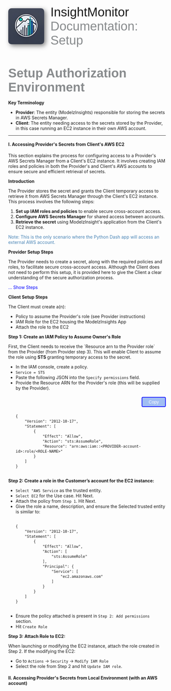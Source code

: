 <div style="display: flex; align-items: center;">
  <img src="/img/higher_resolution_img (2).jpg" alt="Alt text" style="width: 115px; margin-right: 20px; border-radius: 10px; box-shadow: 5px 5px 15px rgba(0, 0, 0, 0.5);">
  <div style="font-family: Arial, sans-serif; font-size: 40px;">
    <span>InsightMonitor</span>
    <span style="color: #888B8D;"> Documentation: Setup</span>
  </div>
</div>

&nbsp;

## <div style="font-family: Arial, sans-serif; font-size: 40px; color: #888B8D;">Setup Authorization Environment</div>

**Key Terminology**

- **Provider**: The entity (ModelzInsights) responsible for storing the secrets in AWS Secrets Manager.
- **Client**: The entity needing access to the secrets stored by the Provider, in this case running an EC2 instance in their own AWS account.  

---

#### <p class="text-primary" style="font-weight: bold;">I. Accessing Provider's Secrets from Client's AWS EC2</p>

This section explains the process for configuring access to a Provider's AWS Secrets Manager from a Client's EC2 instance. It involves creating IAM roles and policies in both the Provider's and Client's AWS accounts to ensure secure and efficient retrieval of secrets.

**Introduction**

The Provider stores the secret and grants the Client temporary access to retrieve it from AWS Secrets Manager through the Client's EC2 instance. This process involves the following steps:

1. **Set up IAM roles and policies** to enable secure cross-account access.
2. **Configure AWS Secrets Manager** for shared access between accounts.
3. **Retrieve the secret** using ModelzInsight's application from the Client's EC2 instance.  

<p  style="font-size: 14px; color: #4682B4;">Note: This is the only scenario where the Python Dash app will access an external AWS account.</p>   

<p class="text-primary" style="font-weight: bold;">Provider Setup Steps</p>
<p>
The Provider needs to create a secret, along with the required policies and roles, to facilitate secure cross-account access. Although the Client does not need to perform this setup, it is provided here to give the Client a clear understanding of the secure authorization process.
</p>

<!-- Ellipsis as the toggle button -->
<span onclick="toggleVisibility('stepsContent')" style="color: blue; cursor: pointer;">&#x2026; Show Steps</span>

<!-- Steps are initially hidden inside this div -->
<div id="stepsContent" style="display:none; margin-top: 10px;">

    <p><strong>Step 1: Create Client-specific Authorization Secret</strong></p>
    <ul>
        <li>Go to <code>Secrets Manager</code> and create a new Secret.</li>
        <li><code>Secret Type = Other type of secret</code></li>
        <li>Input the relevant value pairs</li>
        <li>Enter a secret name, description.</li>
        <li>Hit next until you can <code>Store</code> the secret.</li></li>
    </ul>

    <p><strong>Step 2: Create an IAM Policy</strong></p>
    <ul>
        <li>From IAM, create a policy.</li>
        <li><code>Service = Secrets Manager</code>. Hit Next</li>
        <li>Copy the permission statement below into the JSON Policy Editor in the <code>Specify permissions</code> section.</li>
    </ul>

    <!-- JSON #1: WITH Copy Button -->
    <ol type="a" style="list-style-type:none;">
        <li style="margin:0; padding:0;">
            <div style="display: flex; justify-content: space-between; align-items: center; margin-top: 20px;">
                <span></span> 
                <button onclick="copyToClipboard('jsonCode1')" 
                        style="background-color: rgba(100, 149, 237, 0.6); color: white; border: 2px solid blue; padding: 6px 20px; cursor: pointer; border-radius: 4px; font-size: 14px;">
                    Copy
                </button>
            </div>
            <pre style="margin-top: 5px;"><code class="json" id="jsonCode1">
{
    "Version": "2012-10-17",
    "Statement": [
        {
            "Effect": "Allow",
            "Action": [
                "secretsmanager:GetSecretValue"
            ],
            "Resource": [
                "arn:aws:secretsmanager:&lt;region&gt;:&lt;PROVIDER-account-id&gt;:secret/&lt;secret-id&gt;"
            ]
        }
    ]
}
            </code></pre>
        </li>
    </ol>

    <ul>
        <li>In another tab, go to Secrets Manager and get the ARN. Input it into the Resource section of the permission statement. Hit Next.</li>
        <li>Enter a policy name, description, and check Secrets Manager to ensure proper input.</li>
        <li>Hit <code>Create Policy</code>.</li>
    </ul>

    <p><strong>Step 3: Create an IAM Role for Cross-Account Access</strong></p>
    <p>Now you need to create an IAM role that the customer's account can assume, with the policy created in the previous step attached.</p>
    <ol>
        <li>Create a new role in the IAM console of the owner's account.</li>
        <li>Select <code>Another AWS account </code> as the trusted entity type.</li>
        <li>Enter the  <code>Customer AWS Account ID </code> as the trusted account.</li>
        <li>Attach the policy created in Step 1 to this role.</li>
        <li>Give the role a name, e.g.,  <code>CustomerSecretsAccessRole </code>.</li>
        <li>Hit <code>Create Role</code></li>
    </ol>
<p style="color: #a9a9a9;">You should see the below JSON in the Trust relationships section:  </p>
    <!-- JSON #2: WITHOUT Copy Button (Just show the JSON) -->
    <pre style="margin-top: 5px;"><code class="json">  
    
{
    "Version": "2012-10-17",
    "Statement": [
        {
            "Effect": "Allow",
            "Principal": {
                "AWS": "arn:aws:iam::&lt;CUSTOMER-account-id&gt;:root"
            },
            "Action": "sts:AssumeRole"
        }
    ]
}
    </code></pre>

    <p><strong>Step 4: Allow Cross-Account Access in Secrets Manager Resource Policy</strong></p>
    This step creates a Resource permission such that only the role has access to the secret.
    <ul>
        <li>In the Secrets Manager console, navigate to the secret you just created.</li>
        <li>Under Resource permissions, copy the below JSON</li>
        <li>Enter the Secret arn in the Resource section.  This isn't technically needed, but each permission requires a Resource.  </li>
        <li>Under the PrincipalArn enter the PROVIDER-account's role created in step 3.</li>
    </ul>

    <!-- JSON #3: WITH Copy Button -->
    <ol type="a" style="list-style-type:none;">
        <li style="margin:0; padding:0;">
            <div style="display: flex; justify-content: space-between; align-items: center; margin-top: 20px;">
                <span></span> 
                <button onclick="copyToClipboard('jsonCode3')" 
                        style="background-color: rgba(100, 149, 237, 0.6); color: white; border: 2px solid blue; padding: 6px 20px; cursor: pointer; border-radius: 4px; font-size: 14px;">
                    Copy
                </button>
            </div>
            <pre style="margin-top: 5px;"><code class="json" id="jsonCode3">
{
  "Version" : "2012-10-17",
  "Statement" : [ {
    "Effect" : "Deny",
    "Principal" : "*",
    "Action" : "secretsmanager:GetSecretValue",
    "Resource" : "arn:aws:secretsmanager:&lt;region&gt;:&lt;PROVIDER-account-id&gt;:secret/&lt;secret-id&gt;",
    "Condition" : {
      "StringNotEquals" : {
        "aws:PrincipalArn" : "arn:aws:iam::&lt;PROVIDER-account-id&gt;:role/&lt;ROLE-NAME&gt;"
      }
    }
  } ]
}
            </code></pre>
        </li>
    </ol>

</div>  


<p class="text-primary" style="font-weight: bold;">Client Setup Steps</p>  
The Client must create a(n):  

* Policy to assume the Provider's role (see Provider instructions)  
* IAM Role for the EC2 housing the ModelzInsights App  
* Attach the role to the EC2  

<p><strong>Step 1: Create an IAM Policy to Assume Owner's Role</strong></p>
First, the Client needs to receive the `Resource arn to the Provider role` from the Provider (from Provider step 3).  This will enable Client to assume the role using <strong> STS </strong> granting temporary access to the secret.

* In the IAM console, create a policy.
* `Service = STS`
* Paste the following JSON into the `Specify permissions` field.
* Provide the Resource ARN for the Provider's role (this will be supplied by the Provider).

<!-- Customer #1 Button: WITH Copy Button -->
<ol type="a" style="list-style-type:none;">
    <li style="margin:0; padding:0;">
        <div style="display: flex; justify-content: space-between; align-items: center; margin-top: 20px;">
            <span></span> 
            <button onclick="copyToClipboard('Customer1')" 
                    style="background-color: rgba(100, 149, 237, 0.6); color: white; border: 2px solid blue; padding: 6px 20px; cursor: pointer; border-radius: 4px; font-size: 14px;">
                Copy
            </button>
        </div>
        <pre style="margin-top: 5px;"><code class="json" id="Customer1">
{
    "Version": "2012-10-17",
    "Statement": [
        {
            "Effect": "Allow",
            "Action": "sts:AssumeRole",
            "Resource": "arn:aws:iam::&lt;PROVIDER-account-id&gt;:role/&lt;ROLE-NAME&gt;"
        }
    ]
}
        </code></pre>
    </li>
</ol>  

<p><strong>Step 2: Create a role in the Customer’s account for the EC2 instance: </strong></p>  

* `Select "AWS Service` as the trusted entity.  
* `Select EC2` for the Use case.  Hit Next.
* Attach the policy from `Step 1`.  Hit Next.
* Give the role a name, description, and ensure the Selected trusted entity is similar to:

<ol type="a" style="list-style-type:none;">
    <li style="margin:0; padding:0;">
        <pre style="margin-top: 5px;"><code class="json" >
{
    "Version": "2012-10-17",
    "Statement": [
        {
            "Effect": "Allow",
            "Action": [
                "sts:AssumeRole"
            ],
            "Principal": {
                "Service": [
                    "ec2.amazonaws.com"
                ]
            }
        }
    ]
}
        </code></pre>
    </li>
</ol>  

* Ensure the policy attached is present in `Step 2: Add permissions` section.  
* Hit <code>Create Role</code></li>  

<p><strong>Step 3: Attach Role to EC2: </strong></p> 
When launching or modifying the EC2 instance, attach the role created in Step 2.  If the modifying the EC2:  

* Go to `Actions` -> `Security` -> `Modify IAM Role`
* Select the role from Step 2 and hit `Update IAM role`.


#### <p class="text-primary" style="font-weight: bold;">II. Accessing Provider's Secrets from Local Environment (with an AWS account)</p>








































<script>
    function toggleVisibility(id) {
        var elem = document.getElementById(id);
        if (elem.style.display === "none") {
            elem.style.display = "block";
            event.target.innerText = '... Hide Steps';
        } else {
            elem.style.display = "none";
            event.target.innerText = '... Show Steps';
        }
    }

    function copyToClipboard(jsonId) {
        var content = document.getElementById(jsonId).innerText;
        navigator.clipboard.writeText(content).then(function() {
            alert('Copied to clipboard!');
        }, function(err) {
            alert('Failed to copy: ', err);
        });
    }
</script>

